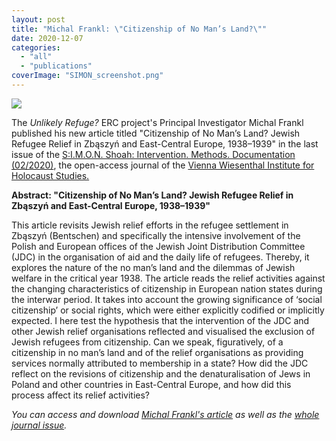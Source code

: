 ```yaml
---
layout: post
title: "Michal Frankl: \"Citizenship of No Man’s Land?\""
date: 2020-12-07
categories: 
  - "all"
  - "publications"
coverImage: "SIMON_screenshot.png"
---
```


![](../../../../assets/images/SIMON_screenshot.png)

The _Unlikely Refuge?_ ERC project's Principal Investigator Michal Frankl published his new article titled "Citizenship of No Man’s Land? Jewish Refugee Relief in Zbąszyń and East-Central Europe, 1938–1939" in the last issue of the [S:I.M.O.N. Shoah: Intervention. Methods. Documentation (02/2020)](https://simon.vwi.ac.at/index.php/simon/issue/view/15), the open-access journal of the [Vienna Wiesenthal Institute for Holocaust Studies.](https://vwi.ac.at/)

**Abstract: "Citizenship of No Man’s Land? Jewish Refugee Relief in Zbąszyń and East-Central Europe, 1938–1939"**

This article revisits Jewish relief efforts in the refugee settlement in Zbąszyń (Bentschen) and specifically the intensive involvement of the Polish and European offices of the Jewish Joint Distribution Committee (JDC) in the organisation of aid and the daily life of refugees. Thereby, it explores the nature of the no man’s land and the dilemmas of Jewish welfare in the critical year 1938. The article reads the relief activities against the changing characteristics of citizenship in European nation states during the interwar period. It takes into account the growing significance of ‘social citizenship’ or social rights, which were either explicitly codified or implicitly expected. I here test the hypothesis that the intervention of the JDC and other Jewish relief organisations reflected and visualised the exclusion of Jewish refugees from citizenship. Can we speak, figuratively, of a citizenship in no man’s land and of the relief organisations as providing services normally attributed to membership in a state? How did the JDC reflect on the revisions of citizenship and the denaturalisation of Jews in Poland and other countries in East-Central Europe, and how did this process affect its relief activities?  

_You can access and download_ [_Michal Frankl's article_](http://simon-previous-issues.vwi.ac.at/images/Documents/Articles/2020-2/2020-2_ART_Frankl/ART_Frankl01.pdf) _as well as the_ [_whole journal issue_](https://simon.vwi.ac.at/public/journals/1/fullissues/SIMON-02-2020-Buch.pdf)_._
